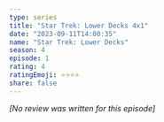 ```yaml
---
type: series
title: "Star Trek: Lower Decks 4x1"
date: "2023-09-11T14:00:35"
name: "Star Trek: Lower Decks"
season: 4
episode: 1
rating: 4
ratingEmoji: ⭐️⭐️⭐️⭐️
share: false
---
```


*[No review was written for this episode]*
